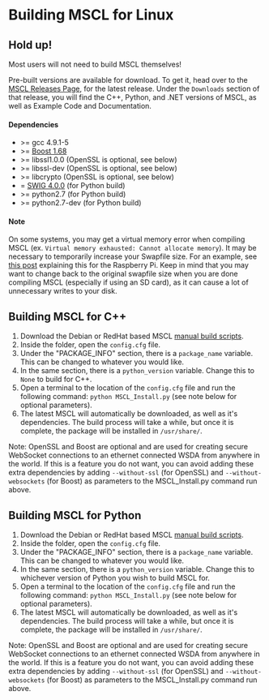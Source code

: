 # **Building MSCL for Linux**

## Hold up!
Most users will not need to build MSCL themselves!

Pre-built versions are available for download. To get it, head over to the [MSCL Releases Page](https://github.com/LORD-MicroStrain/MSCL/releases), for the latest release. Under the `Downloads` section of that release, you will find the C++, Python, and .NET versions of MSCL, as well as Example Code and Documentation.

#### Dependencies

- \>= gcc 4.9.1-5
- \>= [Boost 1.68](http://www.boost.org/)
- \>= libssl1.0.0 (OpenSSL is optional, see below)
- \>= libssl-dev (OpenSSL is optional, see below)
- \>= libcrypto (OpenSSL is optional, see below)
- = [SWIG 4.0.0](http://swig.org/download.html) (for Python build)
- \>= python2.7 (for Python build)
- \>= python2.7-dev (for Python build)

#### Note
On some systems, you may get a virtual memory error when compiling MSCL (ex. `Virtual memory exhausted: Cannot allocate memory`). It may be necessary to temporarily increase your Swapfile size. For an example, see [this post](https://www.bitpi.co/2015/02/11/how-to-change-raspberry-pis-swapfile-size-on-rasbian/) explaining this for the Raspberry Pi. Keep in mind that you may want to change back to the original swapfile size when you are done compiling MSCL (especially if using an SD card), as it can cause a lot of unnecessary writes to your disk.

## Building MSCL for C++

1. Download the Debian or RedHat based MSCL [manual build scripts](https://github.com/LORD-MicroStrain/MSCL/tree/master/BuildScripts/linuxManualBuild).
2. Inside the folder, open the `config.cfg` file.
3. Under the "PACKAGE_INFO" section, there is a `package_name` variable. This can be changed to whatever you would like.
4. In the same section, there is a `python_version` variable. Change this to `None` to build for C++.
5. Open a terminal to the location of the `config.cfg` file and run the following command: `python MSCL_Install.py` (see note below for optional parameters).
6. The latest MSCL will automatically be downloaded, as well as it's dependencies. The build process will take a while, but once it is complete, the package will be installed in `/usr/share/`.

Note: OpenSSL and Boost are optional and are used for creating secure WebSocket connections to an ethernet connected WSDA from anywhere in the world. If this is a feature you do not want, you can avoid adding these extra dependencies by adding `--without-ssl` (for OpenSSL) and `--without-websockets` (for Boost) as parameters to the MSCL_Install.py command run above.

## Building MSCL for Python

1. Download the Debian or RedHat based MSCL [manual build scripts](https://github.com/LORD-MicroStrain/MSCL/tree/master/BuildScripts/linuxManualBuild).
2. Inside the folder, open the `config.cfg` file.
3. Under the "PACKAGE_INFO" section, there is a `package_name` variable. This can be changed to whatever you would like.
4. In the same section, there is a `python_version` variable. Change this to whichever version of Python you wish to build MSCL for.
5. Open a terminal to the location of the `config.cfg` file and run the following command: `python MSCL_Install.py` (see note below for optional parameters).
6. The latest MSCL will automatically be downloaded, as well as it's dependencies. The build process will take a while, but once it is complete, the package will be installed in `/usr/share/`.

Note: OpenSSL and Boost are optional and are used for creating secure WebSocket connections to an ethernet connected WSDA from anywhere in the world. If this is a feature you do not want, you can avoid adding these extra dependencies by adding `--without-ssl` (for OpenSSL) and `--without-websockets` (for Boost) as parameters to the MSCL_Install.py command run above.
